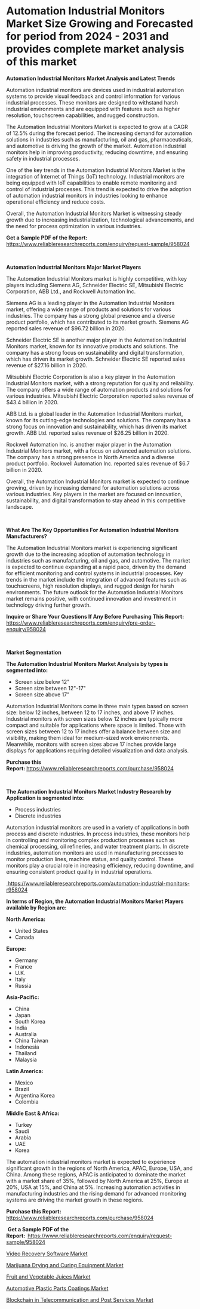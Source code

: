 <p><h1>Automation Industrial Monitors Market Size Growing and Forecasted for period from 2024 - 2031 and provides complete market analysis of this market</h1></p><p><strong>Automation Industrial Monitors Market Analysis and Latest Trends</strong></p>
<p><p>Automation industrial monitors are devices used in industrial automation systems to provide visual feedback and control information for various industrial processes. These monitors are designed to withstand harsh industrial environments and are equipped with features such as higher resolution, touchscreen capabilities, and rugged construction.</p><p>The Automation Industrial Monitors Market is expected to grow at a CAGR of 12.5% during the forecast period. The increasing demand for automation solutions in industries such as manufacturing, oil and gas, pharmaceuticals, and automotive is driving the growth of the market. Automation industrial monitors help in improving productivity, reducing downtime, and ensuring safety in industrial processes.</p><p>One of the key trends in the Automation Industrial Monitors Market is the integration of Internet of Things (IoT) technology. Industrial monitors are being equipped with IoT capabilities to enable remote monitoring and control of industrial processes. This trend is expected to drive the adoption of automation industrial monitors in industries looking to enhance operational efficiency and reduce costs.</p><p>Overall, the Automation Industrial Monitors Market is witnessing steady growth due to increasing industrialization, technological advancements, and the need for process optimization in various industries.</p></p>
<p><strong>Get a Sample PDF of the Report:&nbsp;</strong> <a href="https://www.reliableresearchreports.com/enquiry/request-sample/958024">https://www.reliableresearchreports.com/enquiry/request-sample/958024</a></p>
<p>&nbsp;</p>
<p><strong>Automation Industrial Monitors Major Market Players</strong></p>
<p><p>The Automation Industrial Monitors market is highly competitive, with key players including Siemens AG, Schneider Electric SE, Mitsubishi Electric Corporation, ABB Ltd., and Rockwell Automation Inc.</p><p>Siemens AG is a leading player in the Automation Industrial Monitors market, offering a wide range of products and solutions for various industries. The company has a strong global presence and a diverse product portfolio, which has contributed to its market growth. Siemens AG reported sales revenue of $96.72 billion in 2020.</p><p>Schneider Electric SE is another major player in the Automation Industrial Monitors market, known for its innovative products and solutions. The company has a strong focus on sustainability and digital transformation, which has driven its market growth. Schneider Electric SE reported sales revenue of $27.16 billion in 2020.</p><p>Mitsubishi Electric Corporation is also a key player in the Automation Industrial Monitors market, with a strong reputation for quality and reliability. The company offers a wide range of automation products and solutions for various industries. Mitsubishi Electric Corporation reported sales revenue of $43.4 billion in 2020.</p><p>ABB Ltd. is a global leader in the Automation Industrial Monitors market, known for its cutting-edge technologies and solutions. The company has a strong focus on innovation and sustainability, which has driven its market growth. ABB Ltd. reported sales revenue of $26.25 billion in 2020.</p><p>Rockwell Automation Inc. is another major player in the Automation Industrial Monitors market, with a focus on advanced automation solutions. The company has a strong presence in North America and a diverse product portfolio. Rockwell Automation Inc. reported sales revenue of $6.7 billion in 2020. </p><p>Overall, the Automation Industrial Monitors market is expected to continue growing, driven by increasing demand for automation solutions across various industries. Key players in the market are focused on innovation, sustainability, and digital transformation to stay ahead in this competitive landscape.</p></p>
<p>&nbsp;</p>
<p><strong>What Are The Key Opportunities For Automation Industrial Monitors Manufacturers?</strong></p>
<p><p>The Automation Industrial Monitors market is experiencing significant growth due to the increasing adoption of automation technology in industries such as manufacturing, oil and gas, and automotive. The market is expected to continue expanding at a rapid pace, driven by the demand for efficient monitoring and control systems in industrial processes. Key trends in the market include the integration of advanced features such as touchscreens, high resolution displays, and rugged design for harsh environments. The future outlook for the Automation Industrial Monitors market remains positive, with continued innovation and investment in technology driving further growth.</p></p>
<p><strong>Inquire or Share Your Questions If Any Before Purchasing This Report:</strong> <a href="https://www.reliableresearchreports.com/enquiry/pre-order-enquiry/958024">https://www.reliableresearchreports.com/enquiry/pre-order-enquiry/958024</a></p>
<p>&nbsp;</p>
<p><strong>Market Segmentation</strong></p>
<p><strong>The Automation Industrial Monitors Market Analysis by types is segmented into:</strong></p>
<p><ul><li>Screen size below 12"</li><li>Screen size between 12"-17"</li><li>Screen size above 17"</li></ul></p>
<p><p>Automation Industrial Monitors come in three main types based on screen size: below 12 inches, between 12 to 17 inches, and above 17 inches. Industrial monitors with screen sizes below 12 inches are typically more compact and suitable for applications where space is limited. Those with screen sizes between 12 to 17 inches offer a balance between size and visibility, making them ideal for medium-sized work environments. Meanwhile, monitors with screen sizes above 17 inches provide large displays for applications requiring detailed visualization and data analysis.</p></p>
<p><strong>Purchase this Report:&nbsp;</strong><a href="https://www.reliableresearchreports.com/purchase/958024">https://www.reliableresearchreports.com/purchase/958024</a></p>
<p>&nbsp;</p>
<p><strong>The Automation Industrial Monitors Market Industry Research by Application is segmented into:</strong></p>
<p><ul><li>Process industries</li><li>Discrete industries</li></ul></p>
<p><p>Automation industrial monitors are used in a variety of applications in both process and discrete industries. In process industries, these monitors help in controlling and monitoring complex production processes such as chemical processing, oil refineries, and water treatment plants. In discrete industries, automation monitors are used in manufacturing processes to monitor production lines, machine status, and quality control. These monitors play a crucial role in increasing efficiency, reducing downtime, and ensuring consistent product quality in industrial operations.</p></p>
<p><a href="https://www.reliableresearchreports.com/automation-industrial-monitors-r958024">&nbsp;https://www.reliableresearchreports.com/automation-industrial-monitors-r958024</a></p>
<p><strong>In terms of Region, the Automation Industrial Monitors Market Players available by Region are:</strong></p>
<p>
    <p> <strong> North America: </strong>
        <ul>
            <li>United States</li>
            <li>Canada</li>
        </ul>
        </p> 
    <p> <strong> Europe: </strong>
        <ul>
            <li>Germany</li>
            <li>France</li>
            <li>U.K.</li>
            <li>Italy</li>
            <li>Russia</li>
        </ul>
        </p> 
    <p> <strong> Asia-Pacific: </strong>
        <ul>
            <li>China</li>
            <li>Japan</li>
            <li>South Korea</li>
            <li>India</li>
            <li>Australia</li>
            <li>China Taiwan</li>
            <li>Indonesia</li>
            <li>Thailand</li>
            <li>Malaysia</li>
        </ul>
        </p> 
    <p> <strong> Latin America: </strong>
        <ul>
            <li>Mexico</li>
            <li>Brazil</li>
            <li>Argentina Korea</li>
            <li>Colombia</li>
        </ul>
        </p> 
    <p> <strong> Middle East & Africa: </strong>
        <ul>
            <li>Turkey</li>
            <li>Saudi</li>
            <li>Arabia</li>
            <li>UAE</li>
            <li>Korea</li>
        </ul>
    </p>
    </p>
<p><p>The automation industrial monitors market is expected to experience significant growth in the regions of North America, APAC, Europe, USA, and China. Among these regions, APAC is anticipated to dominate the market with a market share of 35%, followed by North America at 25%, Europe at 20%, USA at 15%, and China at 5%. Increasing automation activities in manufacturing industries and the rising demand for advanced monitoring systems are driving the market growth in these regions.</p></p>
<p><strong>Purchase this Report: </strong><a href="https://www.reliableresearchreports.com/purchase/958024">https://www.reliableresearchreports.com/purchase/958024</a></p>
<p>&nbsp;<strong>Get a Sample PDF of the Report:&nbsp;&nbsp;</strong><a href="https://www.reliableresearchreports.com/enquiry/request-sample/958024">https://www.reliableresearchreports.com/enquiry/request-sample/958024</a></p>
<p><strong></strong></p>
<p><p><a href="https://medium.com/@susanwest38/video-recovery-software-market-size-by-type-windows-mac-others-by-product-private-9a78d67bd19c">Video Recovery Software Market</a></p><p><a href="https://github.com/provorikovar/Market-Research-Report-List-6/blob/main/marijuana-drying-and-curing-equipment-market.md">Marijuana Drying and Curing Equipment Market</a></p><p><a href="https://issuu.com/reportprime-2/docs/fruit-and-vegetable-juices-market-s_eeaff2886d1e74">Fruit and Vegetable Juices Market</a></p><p><a href="https://issuu.com/reportprime-2/docs/automotive-plastic-parts-coatings-m_71fc90f634acc0">Automotive Plastic Parts Coatings Market</a></p><p><a href="https://medium.com/@nathan.skinner8798456/blockchain-in-telecommunication-and-post-services-market-size-growth-and-industry-analysis-by-2ada3424bac9">Blockchain in Telecommunication and Post Services Market</a></p></p>